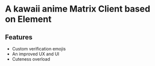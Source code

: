 # A kawaii anime Matrix Client based on Element

## Features
- Custom verification emojis
- An improved UX and UI
- Cuteness overload
